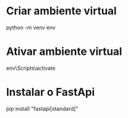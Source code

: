 # Criar ambiente virtual
python -m venv env

# Ativar ambiente virtual
env\Scripts\activate 

# Instalar o FastApi
pip install "fastapi[standard]"
